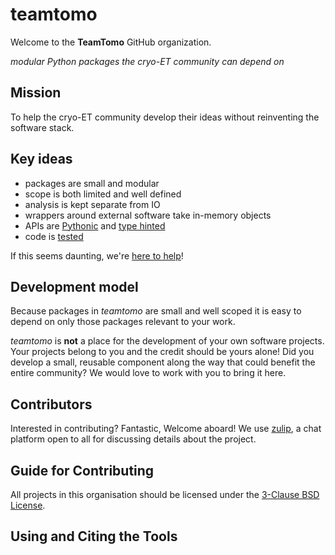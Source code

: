 # teamtomo

Welcome to the **TeamTomo** GitHub organization.

*modular Python packages the cryo-ET community can depend on*

## Mission

To help the cryo-ET community develop their ideas without reinventing the software stack.

## Key ideas

- packages are small and modular
- scope is both limited and well defined
- analysis is kept separate from IO
- wrappers around external software take in-memory objects
- APIs are [Pythonic](https://peps.python.org/pep-0020/) and [type hinted](https://docs.python.org/3/library/typing.html)
- code is [tested](https://docs.pytest.org/en/7.1.x/)

If this seems daunting, we're [here to help](https://forum.image.sc/)!

## Development model

Because packages in *teamtomo* are small and well scoped it is easy to 
depend on only those packages relevant to your work. 

*teamtomo* is **not** a place for the development of your own software projects. 
Your projects belong to you and the credit should be yours alone! 
Did you develop a small, reusable component along the way that could benefit the 
entire community? We would love to work with you to bring it here.

## Contributors
Interested in contributing? Fantastic, Welcome aboard! 
We use [zulip](https://teamtomo.zulipchat.com/), a chat platform open to all for discussing details about the project.

## Guide for Contributing
All projects in this organisation should be licensed under the [3-Clause BSD License](https://opensource.org/licenses/BSD-3-Clause).

## Using and Citing the Tools
